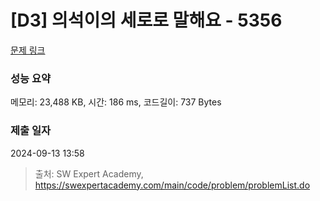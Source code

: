 # [D3] 의석이의 세로로 말해요 - 5356 

[문제 링크](https://swexpertacademy.com/main/code/problem/problemDetail.do?contestProbId=AWVWgkP6sQ0DFAUO) 

### 성능 요약

메모리: 23,488 KB, 시간: 186 ms, 코드길이: 737 Bytes

### 제출 일자

2024-09-13 13:58



> 출처: SW Expert Academy, https://swexpertacademy.com/main/code/problem/problemList.do